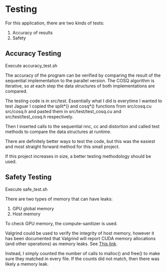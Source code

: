 
# Testing

For this application, there are two kinds of tests:

1. Accuracy of results
2. Safety

## Accuracy Testing

Execute accuracy_test.sh

The accuracy of the program can be verified by comparing the result of the sequential implementation to the parallel version. The COSQ algorithm is iterative, so at each step the data structures of both implementations are compared.

The testing code is in src/test. Essentially what I did is everytime I wanted to test Jaguar I copied the split*() and cosq*() functions from src/cosq.cu src/cosq.h and pasted them in src/test/test_cosq.cu and src/test/test_cosq.h respectively.

Then I inserted calls to the sequential nnc, cc and distortion and called test methods to compare the data structures at runtime.

There are definitely better ways to test the code, but this was the easiest and most straight forward method for this small project.

If this project increases in size, a better testing methodology should be used.

## Safety Testing

Execute safe_test.sh

There are two types of memory that can have leaks:

1. GPU global memory
2. Host memory

To check GPU memory, the compute-sanitizer is used.

Valgrind could be used to verify the integrity of host memory, however
it has been documented that Valgrind will report CUDA memory allocations (and other operations) as memory leaks. See [This link](https://stackoverflow.com/questions/20593450/valgrind-and-cuda-are-reported-leaks-real).

Instead, I simply counted the number of calls to malloc() and free() to make sure they matched in every file. If the counts did not match, then there was likely a memory leak.
